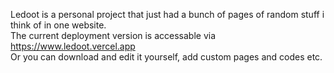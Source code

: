 Ledoot is a personal project that just had a bunch of pages of random stuff i think of in one website.
<br>
The current deployment version is accessable via https://www.ledoot.vercel.app
<br>
Or you can download and edit it yourself, add custom pages and codes etc.
